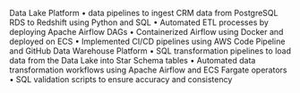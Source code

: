 Data Lake Platform • data pipelines to ingest CRM data from PostgreSQL RDS to Redshift using Python and SQL • Automated ETL processes by deploying Apache Airflow DAGs • Containerized Airflow using Docker and deployed on ECS • Implemented CI/CD pipelines using AWS Code Pipeline and GitHub Data Warehouse Platform • SQL transformation pipelines to load data from the Data Lake into Star Schema tables • Automated data transformation workflows using Apache Airflow and ECS Fargate operators • SQL validation scripts to ensure accuracy and consistency
